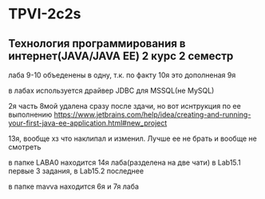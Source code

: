 # TPVI-2c2s
Технология программирования в интернет(JAVA/JAVA EE) 2 курс 2 семестр
--------------------------------------------------------------

лаба 9-10 объеденены в одну, т.к. по факту 10я это дополненая 9я

в лабах используется драйвер JDBC для MSSQL(не MySQL)

2я часть 8мой удалена сразу после здачи, но вот иснтрукция  по ее выполнению https://www.jetbrains.com/help/idea/creating-and-running-your-first-java-ee-application.html#new_project

13я, вообще хз что наклипал и изменил. Лучше ее не брать и вообще не смотреть

в папке LABA0 находится 14я лаба(разделена на две чати) в Lab15.1 первые 3 задания, в Lab15.2  последнее

в папке mavva находится 6я и 7я лаба
